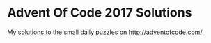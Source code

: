 # Advent Of Code 2017 Solutions

My solutions to the small daily puzzles on http://adventofcode.com/.
